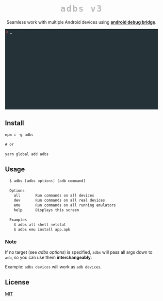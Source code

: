 
<h1 align="center" style="font-family: monospace; color: #bbb; letter-spacing: 3px">adbs v3</h1>
<div align="center">
  <p align="center">
    Seamless work with multiple Android devices using <a href="https://developer.android.com/studio/command-line/adb.html"><b>android debug bridge</b></a>.
  </p>

  <img src="assets/adbs.gif" />
</div>


## Install

```
npm i -g adbs 

# or

yarn global add adbs
```



## Usage


```
  $ adbs [adbs options] [adb command]

  Options
    all       Run commands on all devices
    dev       Run commands on all real devices
    emu       Run commands on all running emulators
    help      Displays this screen
  
  Examples
    $ adbs all shell netstat
    $ adbs emu install app.apk
```

### Note

If no target (see *adbs options*) is specified, `adbs` will pass all args down to `adb`, so you can use them **interchangeably**.

Example: `adbs devices` will work as `adb devices`.

## License

[MIT](./LICENSE)